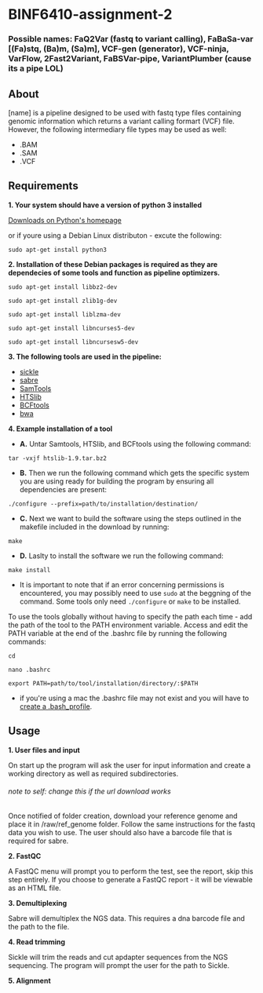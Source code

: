 # BINF6410-assignment-2
### Possible names: FaQ2Var (fastq to variant calling), FaBaSa-var [(Fa)stq, (Ba)m, (Sa)m], VCF-gen (generator), VCF-ninja, VarFlow, 2Fast2Variant, FaBSVar-pipe, VariantPlumber (cause its a pipe LOL)

## About

[name] is a pipeline designed to be used with fastq type files containing genomic information which returns a variant calling formart (VCF) file. However, the following intermediary file types may be used as well:

* .BAM
* .SAM
* .VCF

## Requirements

**1. Your system should have a version of python 3 installed**

[Downloads on Python's homepage](https://www.python.org/downloads/)

or if youre using a Debian Linux distributon - excute the following:

`sudo apt-get install python3`

**2. Installation of these Debian packages is required as they are dependecies of some tools and function as pipeline optimizers.**

`sudo apt-get install libbz2-dev`

`sudo apt-get install zlib1g-dev`

`sudo apt-get install liblzma-dev`

`sudo apt-get install libncurses5-dev`

`sudo apt-get install libncursesw5-dev`

**3. The following tools are used in the pipeline:**

* [sickle](https://github.com/najoshi/sickle/archive/v1.33.tar.gz)
* [sabre](https://github.com/najoshi/sabre/archive/master.zip)
* [SamTools](https://github.com/samtools/samtools/releases/download/1.9/samtools-1.9.tar.bz2)
* [HTSlib](https://github.com/samtools/htslib/releases/download/1.9/htslib-1.9.tar.bz2)
* [BCFtools](https://github.com/samtools/bcftools/releases/download/1.9/bcftools-1.9.tar.bz2)
* [bwa](https://sourceforge.net/projects/bio-bwa/files/latest/download)

**4. Example installation of a tool**

 * **A.** Untar Samtools, HTSlib, and BCFtools using the following command:

  `tar -vxjf htslib-1.9.tar.bz2`


 * **B.** Then we run the following command which gets the specific system you are using ready for building the program by ensuring all dependencies are present:

  `./configure --prefix=path/to/installation/destination/`

 * **C.** Next we want to build the software using the steps outlined in the makefile included in the download by running:

  `make`

 * **D.** Laslty to install the software we run the following command:

  `make install`

  * It is important to note that if an error concerning permissions is encountered, you may possibly need to use `sudo` at the beggning of     the command. Some tools only need `./configure` or `make` to be installed. 

  To use the tools globally without having to specify the path each time - add the path of the tool to the PATH environment variable. Access   and edit the PATH variable at the end of the .bashrc file by running the following commands:

  ```
  cd

  nano .bashrc

  export PATH=path/to/tool/installation/directory/:$PATH
  ```

  * if you're using a mac the .bashrc file may not exist and you will have to [create a .bash_profile](https://medium.com/@alohaglenn/programming-lifehack-creating-a-bash-profile-56166dbd341c).

## Usage

**1. User files and input**

On start up the program will ask the user for input information and create a working directory as well as required subdirectories.
###### note to self: change this if the url download works
Once notified of folder creation, download your reference genome and place it in /raw/ref_genome folder. Follow the same instructions for the fastq data you wish to use. The user should also have a barcode file that is required for sabre.

**2. FastQC**

A FastQC menu will prompt you to perform the test, see the report, skip this step entirely. If you choose to generate a FastQC report - it will be viewable as an HTML file.

**3. Demultiplexing**

Sabre will demultiplex the NGS data. This requires a dna barcode file and the path to the file.

**4. Read trimming**

Sickle will trim the reads and cut apdapter sequences from the NGS sequencing. The program will prompt the user for the path to Sickle.

**5. Alignment**



